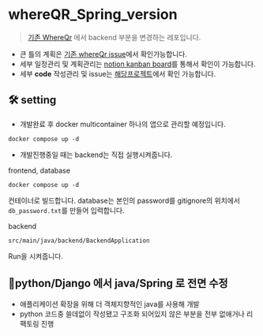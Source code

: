 # whereQR_Spring_version

> [기존 WhereQr](https://github.com/baeksoojin/whereQR) 에서 backend 부분을 변경하는 레포입니다.

- 큰 틀의 계획은 [ 기존 whereQr issue](https://github.com/baeksoojin/whereQR/issues/1)에서 확인가능합니다.
- 세부 일정관리 및 계획관리는 [notion kanban board](https://www.notion.so/WhereQr-b178e0e834044f5e9bd1bac471afcae2?p=f4454d1e1de843f2b982f659eab889d2&pm=s)를 통해서 확인이 가능합니다.
- 세부 **code** 작성관리 및 issue는 [해당프로젝트](https://github.com/baeksoojin/whereQR_Spring_version/projects?query=is%3Aopen)에서 확인 가능합니다.

## 🛠 setting

- 개발완료 후 docker multicontainer 하나의 앱으로 관리할 예정입니다.

```
docker compose up -d
```

- 개발진행중일 때는 backend는 직접 실행시켜줍니다.

frontend, database
```
docker compose up -d
```
컨테이너로 빌드합니다.
database는 본인의 password를 gitignore의 위치에서 ```db_password.txt```를 만들어 입력합니다.

backend
```
src/main/java/backend/BackendApplication 
```
Run을 시켜줍니다.

## 🎈python/Django 에서 java/Spring 로 전면 수정

- 애플리케이션 확장을 위해 더 객체지향적인 java를 사용해 개발
- python 코드중 쓸데없이 작성됐고 구조화 되어있지 않은 부분을 전부 없애거나 리팩토링 진행


